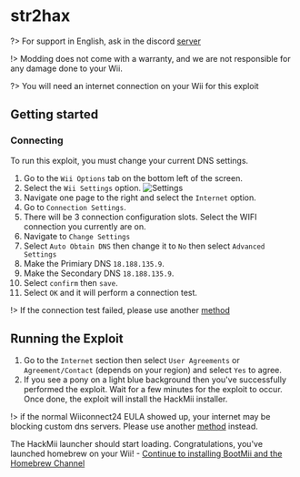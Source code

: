 # str2hax

?> For support in English, ask in the discord [server](https://discord.gg/QvGQqx8Mns)

!> Modding does not come with a warranty, and we are not responsible for any damage done to your Wii.

?> You will need an internet connection on your Wii for this exploit

## Getting started

### Connecting

To run this exploit, you must change your current DNS settings.

1. Go to the ``Wii Options`` tab on the bottom left of the screen.
2. Select the ``Wii Settings`` option. ![Settings](https://zuper64.github.io/wii-homebrew/str2hax-images/settings.png)
3. Navigate one page to the right and select the `Internet` option.
4. Go to ``Connection Settings``.
5. There will be 3 connection configuration slots. Select the WIFI connection you currently are on.
6. Navigate to ``Change Settings``
7. Select ``Auto Obtain DNS`` then change it to `No` then select `Advanced Settings`
8. Make the Primiary DNS ``18.188.135.9``. 
9. Make the Secondary DNS ``18.188.135.9``. 
10. Select `confirm` then `save`.
11. Select `OK` and it will perform a connection test.
 
!> If the connection test failed, please use another [method](chooseyourexploit)

## Running the Exploit

1. Go to the ``Internet`` section then select ``User Agreements`` or ``Agreement/Contact`` (depends on your region) and select `Yes` to agree.
2. If you see a pony on a light blue background then you've successfully performed the exploit. Wait for a few minutes for the exploit to occur. Once done, the exploit will install the HackMii installer.

!> if the normal Wiiconnect24 EULA showed up, your internet may be blocking custom dns servers. Please use another [method](chooseyourexploit) instead.

The HackMii launcher should start loading. Congratulations, you've launched homebrew on your Wii!
     - [Continue to installing BootMii and the Homebrew Channel](hackmii-installer)
